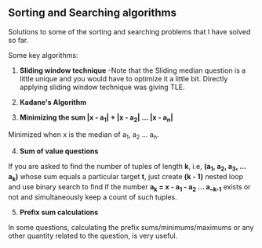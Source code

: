 ## Sorting and Searching algorithms

Solutions to some of the sorting and searching problems that I have solved so far.

Some key algorithms:

1. **Sliding window technique**
     -Note that the Sliding median question is a little unique and you would have to optimize it a little bit. Directly applying sliding window technique was giving TLE.
  
2. **Kadane's Algorithm**

3. **Minimizing the sum |x - a<sub>1</sub>| + |x - a<sub>2</sub>| ... |x - a<sub>n</sub>|**

  Minimized when x is the median of a<sub>1</sub>, a<sub>2</sub> ... a<sub>n</sub>.

4. **Sum of value questions**

  If you are asked to find the number of tuples of length **k**, i.e, **(a<sub>1</sub>, a<sub>2</sub>, a<sub>3</sub>, ... a<sub>k</sub>)** whose sum equals a particular target **t**, just create **(k - 1)** nested loop and use binary search to find if the number **a<sub>k</sub> = x - a<sub>1</sub> - a<sub>2</sub> ... a_<sub>k-1</sub>** exists or not and simultaneously keep a count of such tuples.
  

5. **Prefix sum calculations**

  In some questions, calculating the prefix sums/minimums/maximums or any other quantity related to the question, is very useful.
